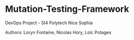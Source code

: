 # Mutation-Testing-Framework

DevOps Project - SI4 Polytech Nice Sophia

Authors: Loryn Fontaine, Nicolas Hory, Loïc Potages
